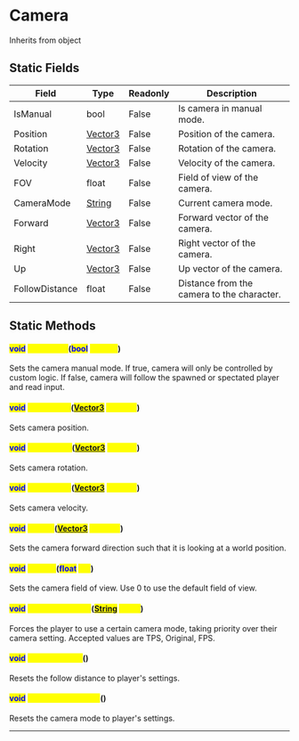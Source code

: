# Camera
Inherits from object
## Static Fields
|Field|Type|Readonly|Description|
|---|---|---|---|
|IsManual|bool|False|Is camera in manual mode.|
|Position|[Vector3](../objects/Vector3.md)|False|Position of the camera.|
|Rotation|[Vector3](../objects/Vector3.md)|False|Rotation of the camera.|
|Velocity|[Vector3](../objects/Vector3.md)|False|Velocity of the camera.|
|FOV|float|False|Field of view of the camera.|
|CameraMode|[String](../static/String.md)|False|Current camera mode.|
|Forward|[Vector3](../objects/Vector3.md)|False|Forward vector of the camera.|
|Right|[Vector3](../objects/Vector3.md)|False|Right vector of the camera.|
|Up|[Vector3](../objects/Vector3.md)|False|Up vector of the camera.|
|FollowDistance|float|False|Distance from the camera to the character.|
## Static Methods
#### <mark style="color:Blue;">void</mark> <mark style="color:Yellow;">SetManual</mark>(<mark style="color:Blue;">bool</mark> <mark style="color:Yellow;">manual</mark>)
Sets the camera manual mode. If true, camera will only be controlled by custom logic. If false, camera will follow the spawned or spectated player and read input.
#### <mark style="color:Blue;">void</mark> <mark style="color:Yellow;">SetPosition</mark>(<mark style="color:Blue;">[Vector3](../objects/Vector3.md)</mark> <mark style="color:Yellow;">position</mark>)
Sets camera position.
#### <mark style="color:Blue;">void</mark> <mark style="color:Yellow;">SetRotation</mark>(<mark style="color:Blue;">[Vector3](../objects/Vector3.md)</mark> <mark style="color:Yellow;">rotation</mark>)
Sets camera rotation.
#### <mark style="color:Blue;">void</mark> <mark style="color:Yellow;">SetVelocity</mark>(<mark style="color:Blue;">[Vector3](../objects/Vector3.md)</mark> <mark style="color:Yellow;">velocity</mark>)
Sets camera velocity.
#### <mark style="color:Blue;">void</mark> <mark style="color:Yellow;">LookAt</mark>(<mark style="color:Blue;">[Vector3](../objects/Vector3.md)</mark> <mark style="color:Yellow;">position</mark>)
Sets the camera forward direction such that it is looking at a world position.
#### <mark style="color:Blue;">void</mark> <mark style="color:Yellow;">SetFOV</mark>(<mark style="color:Blue;">float</mark> <mark style="color:Yellow;">fov</mark>)
Sets the camera field of view. Use 0 to use the default field of view.
#### <mark style="color:Blue;">void</mark> <mark style="color:Yellow;">SetCameraMode</mark>(<mark style="color:Blue;">[String](../static/String.md)</mark> <mark style="color:Yellow;">mode</mark>)
Forces the player to use a certain camera mode, taking priority over their camera setting. Accepted values are TPS, Original, FPS.
#### <mark style="color:Blue;">void</mark> <mark style="color:Yellow;">ResetDistance</mark>()
Resets the follow distance to player's settings.
#### <mark style="color:Blue;">void</mark> <mark style="color:Yellow;">ResetCameraMode</mark>()
Resets the camera mode to player's settings.

---

